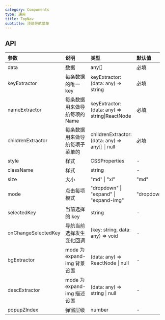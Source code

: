 ```yaml
---
category: Components
type: 通用
title: TopNav
subtitle: 顶部导航菜单
---
```


## API

| 参数                | 说明                           | 类型                                                         | 默认值     |
| :------------------ | :----------------------------- | :----------------------------------------------------------- | :--------- |
| data                | 数据                           | any[]                                                        | 必填       |
| keyExtractor        | 每条数据的唯一 key             | keyExtractor: (data: any) => string                          | 必填       |
| nameExtractor       | 每条数据用来做导航每项的 Name  | keyExtractor: (data: any) => string\|ReactNode                          | 必填       |
| childrenExtractor   | 每条数据用来做导航每项子菜单的 | childrenExtractor: (data: any) => any[] \| null | 必填       |
| style               | 样式                           | CSSProperties                                                | -          |
| className           | 样式                           | string                                                       | -          |
| size                | 大小                           | "md" \| "xl"                                                 | "md"       |
| mode                | 点击每项模式                   | "dropdown" \| "expand" \| "expand-img"                       | "dropdown" |
| selectedKey         | 当前选择的 key                 | string                                                       | -          |
| onChangeSelectedKey | 导航当前选择发生变化回调       | (key: string, data: any) => void                             | -          |
| bgExtractor         | mode 为 expand-img 背景设置    | (data: any) => ReactNode \| null                 | -          |
| descExtractor       | mode 为 expand-img 描述设置    | (data: any) => string \| null                    | -          |
| popupZIndex         | 弹窗层级                       | number                                                       | -          |
